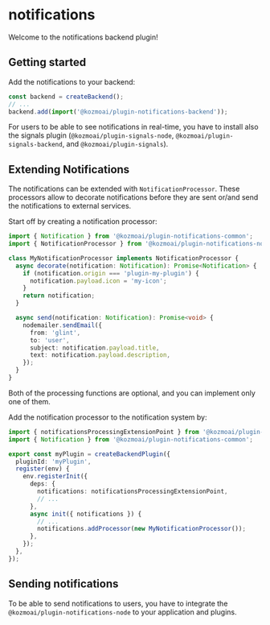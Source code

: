 # notifications

Welcome to the notifications backend plugin!

## Getting started

Add the notifications to your backend:

```ts
const backend = createBackend();
// ...
backend.add(import('@kozmoai/plugin-notifications-backend'));
```

For users to be able to see notifications in real-time, you have to install also
the signals plugin (`@kozmoai/plugin-signals-node`, `@kozmoai/plugin-signals-backend`, and
`@kozmoai/plugin-signals`).

## Extending Notifications

The notifications can be extended with `NotificationProcessor`. These processors allow to decorate notifications
before they are sent or/and send the notifications to external services.

Start off by creating a notification processor:

```ts
import { Notification } from '@kozmoai/plugin-notifications-common';
import { NotificationProcessor } from '@kozmoai/plugin-notifications-node';

class MyNotificationProcessor implements NotificationProcessor {
  async decorate(notification: Notification): Promise<Notification> {
    if (notification.origin === 'plugin-my-plugin') {
      notification.payload.icon = 'my-icon';
    }
    return notification;
  }

  async send(notification: Notification): Promise<void> {
    nodemailer.sendEmail({
      from: 'glint',
      to: 'user',
      subject: notification.payload.title,
      text: notification.payload.description,
    });
  }
}
```

Both of the processing functions are optional, and you can implement only one of them.

Add the notification processor to the notification system by:

```ts
import { notificationsProcessingExtensionPoint } from '@kozmoai/plugin-notifications-node';
import { Notification } from '@kozmoai/plugin-notifications-common';

export const myPlugin = createBackendPlugin({
  pluginId: 'myPlugin',
  register(env) {
    env.registerInit({
      deps: {
        notifications: notificationsProcessingExtensionPoint,
        // ...
      },
      async init({ notifications }) {
        // ...
        notifications.addProcessor(new MyNotificationProcessor());
      },
    });
  },
});
```

## Sending notifications

To be able to send notifications to users, you have to integrate the `@kozmoai/plugin-notifications-node`
to your application and plugins.
